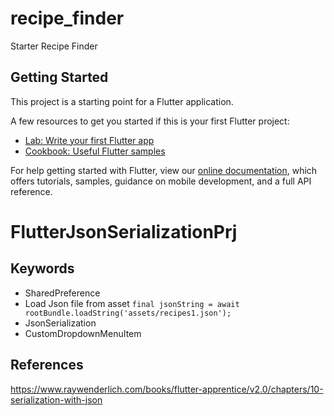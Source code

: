 # recipe_finder

Starter Recipe Finder

## Getting Started

This project is a starting point for a Flutter application.

A few resources to get you started if this is your first Flutter project:

- [Lab: Write your first Flutter app](https://flutter.dev/docs/get-started/codelab)
- [Cookbook: Useful Flutter samples](https://flutter.dev/docs/cookbook)

For help getting started with Flutter, view our
[online documentation](https://flutter.dev/docs), which offers tutorials,
samples, guidance on mobile development, and a full API reference.

# FlutterJsonSerializationPrj

## Keywords
* SharedPreference
* Load Json file from asset
```final jsonString = await rootBundle.loadString('assets/recipes1.json');```
* JsonSerialization
* CustomDropdownMenuItem

## References
https://www.raywenderlich.com/books/flutter-apprentice/v2.0/chapters/10-serialization-with-json
